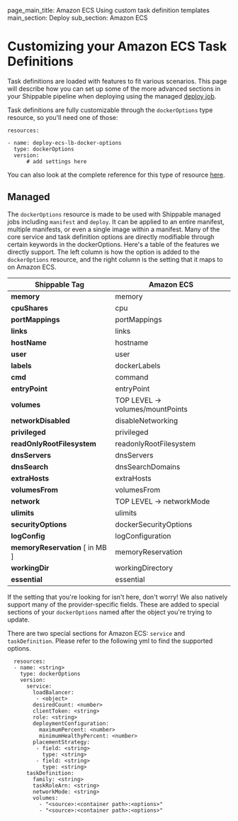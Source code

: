 page_main_title: Amazon ECS Using custom task definition templates
main_section: Deploy
sub_section: Amazon ECS

# Customizing your Amazon ECS Task Definitions

Task definitions are loaded with features to fit various scenarios. This page will describe how you can set up some of the more advanced sections in your Shippable pipeline when deploying using the managed [deploy job](/reference/job-deploy/).

Task definitions are fully customizable through the `dockerOptions` type resource, so you'll need one of those:
```
resources:

- name: deploy-ecs-lb-docker-options
  type: dockerOptions
  version:
      # add settings here

```
You can also look at the complete reference for this type of resource [here](../reference/resource-dockeroptions).

## Managed

The `dockerOptions` resource is made to be used with Shippable managed jobs including `manifest` and `deploy`.  It can be applied to an entire manifest, multiple manifests, or even a single image within a manifest.  Many of the core service and task definition options are directly modifiable through certain keywords in the dockerOptions.  Here's a table of the features we directly support.  The left column is how the option is added to the `dockerOptions` resource, and the right column is the setting that it maps to on Amazon ECS.

| Shippable Tag | Amazon ECS |
|-|-|
| **memory** | memory |
| **cpuShares**  | cpu|
| **portMappings** | portMappings|
| **links**  | links|
| **hostName** | hostname|
| **user** | user|
| **labels** | dockerLabels|
| **cmd** | command |
| **entryPoint** | entryPoint|
| **volumes** | TOP LEVEL -> volumes/mountPoints |
| **networkDisabled** | disableNetworking|
| **privileged** | privileged |
| **readOnlyRootFilesystem** | readonlyRootFilesystem |
| **dnsServers** | dnsServers |
| **dnsSearch** | dnsSearchDomains |
| **extraHosts** | extraHosts |
| **volumesFrom** | volumesFrom |
| **network** | TOP LEVEL -> networkMode |
| **ulimits** | ulimits |
| **securityOptions** | dockerSecurityOptions |
| **logConfig** | logConfiguration |
| **memoryReservation**  [ in MB ]  | memoryReservation |
| **workingDir** | workingDirectory |
| **essential** | essential |


If the setting that you're looking for isn't here, don't worry! We also natively support many of the provider-specific fields.  These are added to special sections of your `dockerOptions` named after the object you're trying to update.

There are two special sections for Amazon ECS: `service` and `taskDefinition`. Please refer to the following yml to find the supported options.
```
  resources:
  - name: <string>
    type: dockerOptions
    version:
      service:
        loadBalancer:
         - <object>
        desiredCount: <number>
        clientToken: <string>
        role: <string>
        deploymentConfiguration:
          maximumPercent: <number>
          minimumHealthyPercent: <number>
        placementStrategy:
         - field: <string>
           type: <string>
         - field: <string>
           type: <string>
      taskDefinition:
        family: <string>
        taskRoleArn: <string>
        networkMode: <string>
        volumes:
          - "<source>:<container path>:<options>"
          - "<source>:<container path>:<options>"
```
